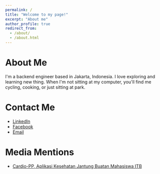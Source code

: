 ```yaml
---
permalink: /
title: "Welcome to my page!"
excerpt: "About me"
author_profile: true
redirect_from: 
  - /about/
  - /about.html
---
```


About Me
======
I'm a backend engineer based in Jakarta, Indonesia. I love exploring and learning new thing. When I'm not sitting at my computer, you'll find me cycling, cooking, or just sitting at park.

Contact Me
======
* [LinkedIn](https://www.linkedin.com/in/nugroho-satriyanto-721344112/)
* [Facebook](https://www.facebook.com/nugroho.s012)
* [Email](mailto:nugroho.s@outlook.co.id)

Media Mentions
======
* [Cardio-PP, Aplikasi Kesehatan Jantung Buatan Mahasiswa ITB](https://www.cnnindonesia.com/gaya-hidup/20180409120105-255-289405/cardio-pp-aplikasi-kesehatan-jantung-buatan-mahasiswa-itb)